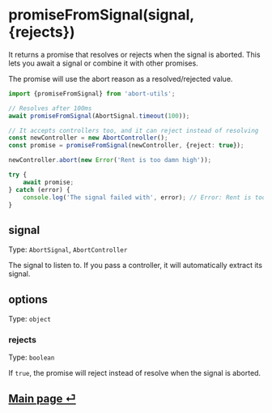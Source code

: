 # promiseFromSignal(signal, {rejects})

It returns a promise that resolves or rejects when the signal is aborted. This lets you await a signal or combine it with other promises.

The promise will use the abort reason as a resolved/rejected value.

```ts
import {promiseFromSignal} from 'abort-utils';

// Resolves after 100ms
await promiseFromSignal(AbortSignal.timeout(100));

// It accepts controllers too, and it can reject instead of resolving
const newController = new AbortController();
const promise = promiseFromSignal(newController, {reject: true});

newController.abort(new Error('Rent is too damn high'));

try {
	await promise;
} catch (error) {
	console.log('The signal failed with', error); // Error: Rent is too damn high
}
```

## signal

Type: `AbortSignal`, `AbortController`

The signal to listen to. If you pass a controller, it will automatically extract its signal.

## options

Type: `object`

### rejects

Type: `boolean`

If `true`, the promise will reject instead of resolve when the signal is aborted.

## [Main page ⏎](../readme.md)
